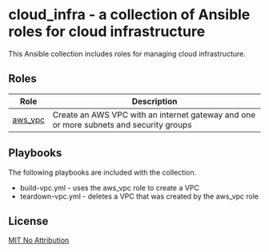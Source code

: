 # cloud\_infra - a collection of Ansible roles for cloud infrastructure

This Ansible collection includes roles for managing cloud infrastructure.

## Roles

| Role | Description |
|------|-------------|
| [aws\_vpc](roles/aws_vpc/) | Create an AWS VPC with an internet gateway and one or more subnets and security groups |

## Playbooks

The following playbooks are included with the collection.

- build-vpc.yml - uses the aws\_vpc role to create a VPC
- teardown-vpc.yml - deletes a VPC that was created by the aws\_vpc role

## License

[MIT No Attribution](LICENSE)
